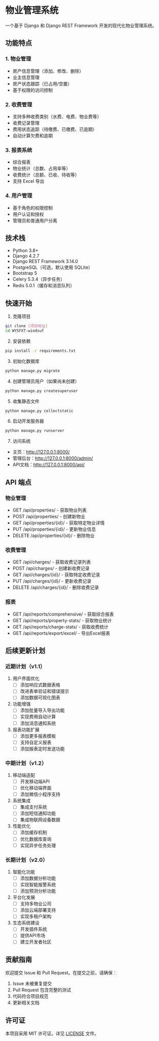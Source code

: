 # 物业管理系统

一个基于 Django 和 Django REST Framework 开发的现代化物业管理系统。

## 功能特点

### 1. 物业管理
- 房产信息管理（添加、修改、删除）
- 业主信息管理
- 房产状态跟踪（已占用/空置）
- 基于权限的访问控制

### 2. 收费管理
- 支持多种收费类别（水费、电费、物业费等）
- 收费记录管理
- 费用状态追踪（待缴费、已缴费、已逾期）
- 自动计算欠费和逾期

### 3. 报表系统
- 综合报表
- 物业统计（总数、占用率等）
- 收费统计（总额、已收、待收等）
- 支持 Excel 导出

### 4. 用户管理
- 基于角色的权限控制
- 用户认证和授权
- 管理员和普通用户分离

## 技术栈

- Python 3.8+
- Django 4.2.7
- Django REST Framework 3.14.0
- PostgreSQL（可选，默认使用 SQLite）
- Bootstrap 5
- Celery 5.3.4（异步任务）
- Redis 5.0.1（缓存和消息队列）

## 快速开始

1. 克隆项目
```bash
git clone [项目地址]
cd WYSFXT-windsuf
```

2. 安装依赖
```bash
pip install -r requirements.txt
```

3. 初始化数据库
```bash
python manage.py migrate
```

4. 创建管理员用户（如果尚未创建）
```bash
python manage.py createsuperuser
```

5. 收集静态文件
```bash
python manage.py collectstatic
```

6. 启动开发服务器
```bash
python manage.py runserver
```

7. 访问系统
- 主页：http://127.0.0.1:8000/
- 管理后台：http://127.0.0.1:8000/admin/
- API文档：http://127.0.0.1:8000/api/

## API 端点

### 物业管理
- GET /api/properties/ - 获取物业列表
- POST /api/properties/ - 创建新物业
- GET /api/properties/{id}/ - 获取特定物业详情
- PUT /api/properties/{id}/ - 更新物业信息
- DELETE /api/properties/{id}/ - 删除物业

### 收费管理
- GET /api/charges/ - 获取收费记录列表
- POST /api/charges/ - 创建新收费记录
- GET /api/charges/{id}/ - 获取特定收费记录
- PUT /api/charges/{id}/ - 更新收费记录
- DELETE /api/charges/{id}/ - 删除收费记录

### 报表
- GET /api/reports/comprehensive/ - 获取综合报表
- GET /api/reports/property-stats/ - 获取物业统计
- GET /api/reports/charge-stats/ - 获取收费统计
- GET /api/reports/export/excel/ - 导出Excel报表

## 后续更新计划

### 近期计划（v1.1）
1. 用户界面优化
   - [ ] 添加响应式数据表格
   - [ ] 改进表单验证和错误提示
   - [ ] 添加数据可视化图表

2. 功能增强
   - [ ] 添加批量导入导出功能
   - [ ] 实现费用自动计算
   - [ ] 添加消息通知系统

3. 报表功能扩展
   - [ ] 添加更多报表模板
   - [ ] 支持自定义报表
   - [ ] 添加报表定时发送功能

### 中期计划（v1.2）
1. 移动端适配
   - [ ] 开发移动端API
   - [ ] 优化移动端界面
   - [ ] 添加微信小程序支持

2. 系统集成
   - [ ] 集成支付系统
   - [ ] 添加短信通知功能
   - [ ] 集成物联网设备数据

3. 性能优化
   - [ ] 添加缓存机制
   - [ ] 优化数据库查询
   - [ ] 实现异步任务处理

### 长期计划（v2.0）
1. 智能化功能
   - [ ] 添加数据分析功能
   - [ ] 实现智能报警系统
   - [ ] 添加预测分析功能

2. 平台化发展
   - [ ] 支持多物业公司
   - [ ] 添加云端部署支持
   - [ ] 实现多租户架构

3. 生态系统建设
   - [ ] 开发插件系统
   - [ ] 提供API市场
   - [ ] 建立开发者社区

## 贡献指南

欢迎提交 Issue 和 Pull Request。在提交之前，请确保：

1. Issue 未被重复提交
2. Pull Request 包含完整的测试
3. 代码符合项目规范
4. 更新相关文档

## 许可证

本项目采用 MIT 许可证。详见 [LICENSE](LICENSE) 文件。
